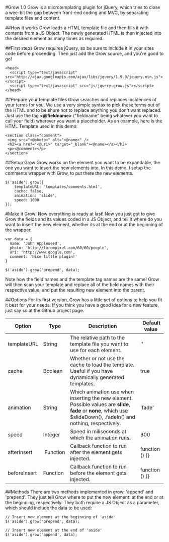 #Grow 1.0
Grow is a microtemplating plugin for jQuery, which tries to close a wee-bit the gap between front-end coding and MVC, by separating template files and content.

##How it works
Grow loads a HTML template file and then fills it with contents from a JS Object. The newly generated HTML is then injected into the desired element as many times as required.

##First steps
Grow requires jQuery, so be sure to include it in your sites code before proceeding. Then just add the Grow source, and you're good to go!

    <head>
  	  <script type="text/javascript" src="http://ajax.googleapis.com/ajax/libs/jquery/1.9.0/jquery.min.js"></script>
  	  <script type="text/javascript" src="js/jquery.grow.js"></script>
  	</head>



##Prepare your template files
Grow searches and replaces incidences of your terms for you. We use a very simple syntax to pick these terms out of the HTML and to be shure not to replace anything you don't want replaced. Just use the tag **<@fieldname\>** ("fieldname" being whatever you want to call your field) wherever you want a placeholder. As an example, here is the HTML Template used in this demo:

  	<section class="comment">
  	 <img src="<@photo>" alt="<@name>" />
  	 <h2><a href="<@uri>" target="_blank"><@name></a></h2>
  	 <p><@comment></p>
  	</section>

##Setup Grow
Grow works on the element you want to be expandable, the one you want to insert the new elements into. In this demo, I setup the comments wrapper with Grow, to put there the new elements.

  	$('aside').grow({
  	  	templateURL: 'templates/comments.html',
  	  	cache: false,
  	  	animation: 'slide',
  	  	speed: 1000
  	});

#Make it Grow!
Now everything is ready at last! Now you just got to give Grow the fields and its values coded in a JS Object, and tell it where do you want to insert the new element, whether its at the end or at the beginning of the wrapper.

  	var data = {
  	  name: 'John Appleseed',
  	  photo: 'http://lorempixel.com/60/60/people',
  	  uri: 'http://www.google.com',
  	  comment: 'Nice little plugin!'
  	}
  	
  	$('aside').grow('prepend', data);

Note how the field names and the template tag names are the same! Grow will then scan your template and replace all of the field names with their respective value, and put the resulting new element into the parent.

##Options
For its first version, Grow has a little set of options to help you fit it best for your needs. If you think you have a good idea for a new feature, just say so at the Github project page.

Option | Type | Description | Default value
---|---|---|---
templateURL | String | The relative path to the template file you want to use for each element. | ''
cache | Boolean | Whether or not use the cache to load the template. Useful if you have dynamically generated templates. | true
animation | String | Which animation use when inserting the new element. Possible values are **slide**, **fade** or **none**, which use $slideDown(), .fadeIn() and nothing, respectively. | 'fade'
speed | Integer | Speed in miliseconds at which the animation runs. | 300
afterInsert | Function | Callback function to run after the element gets injected. | function () {}
beforeInsert | Function | Callback function to run before the element gets injected. | function () {}


##Methods
There are two methods implemented in grow: 'append' and 'prepend'. They just tell Grow where to put the new element: at the end or at the beginning, respectively. They both require a JS Object as a parameter, which should include the data to be used:
  
    // Insert new element at the beginning of 'aside'
  	$('aside').grow('prepend', data);
  	
  	// Insert new element at the end of 'aside'
  	$('aside').grow('append', data); 